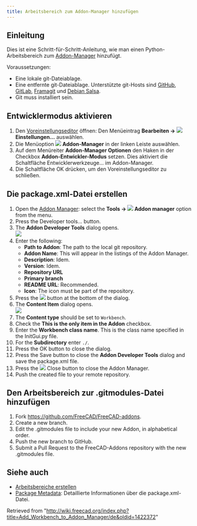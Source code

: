 ```yaml
---
title: Arbeitsbereich zum Addon-Manager hinzufügen
---
```

## Einleitung

Dies ist eine Schritt-für-Schritt-Anleitung, wie man einen Python-Arbeitsbereich zum [Addon-Manager](/Std_AddonMgr/de "Std AddonMgr/de") hinzufügt.

Voraussetzungen:

* Eine lokale git-Dateiablage.
* Eine entfernte git-Dateiablage. Unterstützte git-Hosts sind [GitHub](https://github.com), [GitLab](https://about.gitlab.com/), [Framagit](https://framagit.org/public/projects) und [Debian Salsa](https://salsa.debian.org/public).
* Git muss installiert sein.

## Entwicklermodus aktivieren

1. Den [Voreinstellungseditor](/Preferences_Editor/de "Preferences Editor/de") öffnen: Den Menüeintrag **Bearbeiten → ![](/images/Std_DlgPreferences.svg) Einstellungen...** auswählen.
2. Die Menüoption **![](/images/Std_AddonMgr.svg) Addon-Manager** in der linken Leiste auswählen.
3. Auf dem Menüreiter **Addon-Manager Optionen** den Haken in der Checkbox **Addon-Entwickler-Modus** setzen. Dies aktiviert die Schaltfläche Entwicklerwerkzeuge... im Addon-Manager.
4. Die Schaltfläche OK drücken, um den Voreinstellungseditor zu schließen.

## Die package.xml-Datei erstellen

1. Open the [Addon Manager](/Std_AddonMgr "Std AddonMgr"): select the **Tools → ![](/images/Std_AddonMgr.svg) Addon manager** option from the menu.
2. Press the Developer tools... button.
3. The **Addon Developer Tools** dialog opens.  
   ![](/images/Addon_Manager_Addon_Developer_Tools_Dialog.png)
4. Enter the following:
   * **Path to Addon**: The path to the local git repository.
   * **Addon Name**: This will appear in the listings of the Addon Manager.
   * **Description**: Idem.
   * **Version**: Idem.
   * **Repository URL**
   * **Primary branch**
   * **README URL**: Recommended.
   * **Icon**: The icon must be part of the repository.
5. Press the ![](/images/List-add.svg) button at the bottom of the dialog.
6. The **Content Item** dialog opens.  
   ![](/images/Addon_Manager_Content_Item_Dialog.png)
7. The **Content type** should be set to `Workbench`.
8. Check the **This is the only item in the Addon** checkbox.
9. Enter the **Workbench class name**. This is the class name specified in the InitGui.py file.
10. For the **Subdirectory** enter `./`.
11. Press the OK button to close the dialog.
12. Press the Save button to close the **Addon Developer Tools** dialog and save the package.xml file.
13. Press the ![](/images/Process-stop.svg) Close button to close the Addon Manager.
14. Push the created file to your remote repository.

## Den Arbeitsbereich zur .gitmodules-Datei hinzufügen

1. Fork <https://github.com/FreeCAD/FreeCAD-addons>.
2. Create a new branch.
3. Edit the .gitmodules file to include your new Addon, in alphabetical order.
4. Push the new branch to GitHub.
5. Submit a Pull Request to the FreeCAD-Addons repository with the new .gitmodules file.

## Siehe auch

* [Arbeitsbereiche erstellen](/Workbench_creation/de "Workbench creation/de")
* [Package Metadata](/Package_Metadata/de "Package Metadata/de"): Detaillierte Informationen über die package.xml-Datei.

Retrieved from "<http://wiki.freecad.org/index.php?title=Add_Workbench_to_Addon_Manager/de&oldid=1422372>"